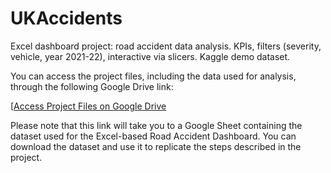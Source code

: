 # UKAccidents
Excel dashboard project: road accident data analysis. KPIs, filters (severity, vehicle, year 2021-22), interactive via slicers. Kaggle demo dataset.

You can access the project files, including the data used for analysis, through the following Google Drive link:

[[Access Project Files on Google Drive](https://shorturl.at/LRn0F)

Please note that this link will take you to a Google Sheet containing the dataset used for the Excel-based Road Accident Dashboard. You can download the dataset and use it to replicate the steps described in the project.
